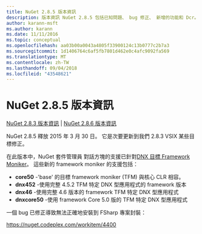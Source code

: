 ```yaml
---
title: NuGet 2.8.5 版本資訊
description: 版本資訊 NuGet 2.8.5 包括已知問題、 bug 修正、 新增的功能和 Dcr。
author: karann-msft
ms.author: karann
ms.date: 11/11/2016
ms.topic: conceptual
ms.openlocfilehash: aa03b00a0043a4805f33900124c13b0777c2b7a3
ms.sourcegitcommit: 1d1406764c6af5fb7801d462e0c4afc9092fa569
ms.translationtype: MT
ms.contentlocale: zh-TW
ms.lasthandoff: 09/04/2018
ms.locfileid: "43548621"
---
```

# <a name="nuget-285-release-notes"></a>NuGet 2.8.5 版本資訊

[NuGet 2.8.3 版本資訊](../release-notes/nuget-2.8.3.md) | [NuGet 2.8.6 版本資訊](../release-notes/nuget-2.8.6.md)

NuGet 2.8.5 釋放 2015 年 3 月 30 日。 它是次要更新到我們 2.8.3 VSIX 某些目標修正。

在此版本中，NuGet 套件管理員 對話方塊的支援已針對[DNX 目標 Framework Moniker](https://github.com/aspnet/dnx)。  這些新的 framework moniker 的支援包括：

* **core50** -'base' 的目標 framework moniker (TFM) 與核心 CLR 相容。
* **dnx452** -使用完整 4.5.2 TFM 特定 DNX 型應用程式的 framework 版本
* **dnx46** -使用完整 4.6 版本的 framework TFM 特定 DNX 型應用程式
* **dnxcore50** -使用 framework Core 5.0 版的 TFM 特定 DNX 型應用程式

一個 bug 已修正導致無法正確地安裝到 FSharp 專案封裝：

https://nuget.codeplex.com/workitem/4400
